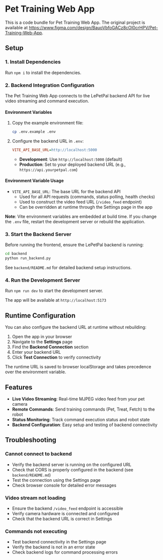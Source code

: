 
# Pet Training Web App

This is a code bundle for Pet Training Web App. The original project is available at https://www.figma.com/design/BauoVbfoGACz8cOI0crHPV/Pet-Training-Web-App.

## Setup

### 1. Install Dependencies

Run `npm i` to install the dependencies.

### 2. Backend Integration Configuration

The Pet Training Web App connects to the LePetPal backend API for live video streaming and command execution.

#### Environment Variables

1. Copy the example environment file:
   ```bash
   cp .env.example .env
   ```

2. Configure the backend URL in `.env`:
   ```ini
   VITE_API_BASE_URL=http://localhost:5000
   ```

   - **Development**: Use `http://localhost:5000` (default)
   - **Production**: Set to your deployed backend URL (e.g., `https://api.yourpetpal.com`)

#### Environment Variable Usage

- `VITE_API_BASE_URL`: The base URL for the backend API
  - Used for all API requests (commands, status polling, health checks)
  - Used to construct the video feed URL (`/video_feed` endpoint)
  - Can be overridden at runtime through the Settings page in the app

**Note**: Vite environment variables are embedded at build time. If you change the `.env` file, restart the development server or rebuild the application.

### 3. Start the Backend Server

Before running the frontend, ensure the LePetPal backend is running:

```bash
cd backend
python run_backend.py
```

See `backend/README.md` for detailed backend setup instructions.

### 4. Run the Development Server

Run `npm run dev` to start the development server.

The app will be available at `http://localhost:5173`

## Runtime Configuration

You can also configure the backend URL at runtime without rebuilding:

1. Open the app in your browser
2. Navigate to the **Settings** page
3. Find the **Backend Connection** section
4. Enter your backend URL
5. Click **Test Connection** to verify connectivity

The runtime URL is saved to browser localStorage and takes precedence over the environment variable.

## Features

- **Live Video Streaming**: Real-time MJPEG video feed from your pet camera
- **Remote Commands**: Send training commands (Pet, Treat, Fetch) to the robot
- **Status Monitoring**: Track command execution status and robot state
- **Backend Configuration**: Easy setup and testing of backend connectivity

## Troubleshooting

### Cannot connect to backend

- Verify the backend server is running on the configured URL
- Check that CORS is properly configured in the backend (see `backend/README.md`)
- Test the connection using the Settings page
- Check browser console for detailed error messages

### Video stream not loading

- Ensure the backend `/video_feed` endpoint is accessible
- Verify camera hardware is connected and configured
- Check that the backend URL is correct in Settings

### Commands not executing

- Test backend connectivity in the Settings page
- Verify the backend is not in an error state
- Check backend logs for command processing errors
  